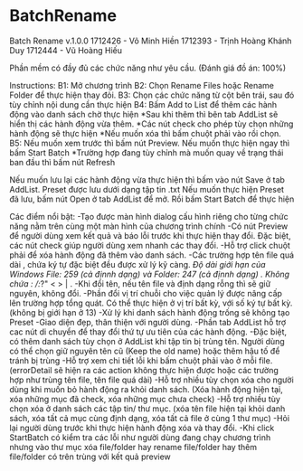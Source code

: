 # BatchRename
Batch Rename v.1.0.0
1712426 - Võ Minh Hiền
1712393 - Trịnh Hoàng Khánh Duy
1712444 - Vũ Hoàng Hiếu

Phần mềm có đầy đủ các chức năng như yêu cầu. (Đánh giá đồ án: 100%)

Instructions: 
B1: Mở chương trình
B2: Chọn Rename Files hoặc Rename Folder để thực hiện thay đỏi.
B3: Chọn các chức năng từ cột bên trái, sau đó tùy chỉnh nội dung cần thực hiện
B4: Bấm Add to List để thêm các hành động vào danh sách chờ thực hiện
*Sau khi thêm thì bên tab AddList sẽ hiển thị các hành động vừa thêm.
*Các nút check cho phép tùy chọn những hành động sẽ thực hiện
*Nếu muốn xóa thì bấm chuột phải vào rồi chọn.
B5: Nếu muốn xem trước thì bấm nút Preview. Nếu muốn thực hiện ngay thì bấm Start Batch
*Trường hợp đang tùy chỉnh mà muốn quay về trạng thái ban đầu thì bấm nút Refresh

Nếu muốn lưu lại các hành động vừa thực hiện thì bấm vào nút Save ở tab AddList. Preset được lưu dưới dạng tập tin .txt
Nếu muốn thực hiện Preset đã lưu, bấm nút Open ở tab AddList để mở. Rồi bấm Start Batch để thực hiện


Các điểm nổi bật:
-Tạo được màn hình dialog cấu hình riêng cho từng chức năng nằm trên cùng một màn hình của chương trình chính
-Có nút Preview để người dùng xem kết quả và báo lỗi trước khi thực hiện thay đổi. Đặc biệt, các nút check giúp người dùng xem nhanh các thay đổi.
-Hỗ trợ click chuột phải để xóa hành động đã thêm vào danh sách.
-Các trường hợp tên file quá dài , chứa ký tự đặc biệt đều được xử lý kỹ càng.
*Độ dài giới hạn của Windows File: 259 (cả địnnh dạng) và Folder: 247 (cả địnnh dạng) . Không chứa :   /:*?" < > | .
-Khi đổi tên, nếu tên file và định dạng rỗng thì sẽ giữ nguyên, không đổi.
-Phần đổi vị trí chuỗi cho việc quản lý được nâng cấp lên trường hợp tổng quát. Có thể thực hiện ở vị trí bất kỳ, với số ký tự bất kỳ. (không bị giới hạn ở 13)
-Xử lý khi danh sách hành động trống sẽ không tạo Preset
-Giao diện đẹp, thân thiện với người dùng.
-Phần tab AddList hỗ trợ cac nút di chuyển để thay đổi thứ tự ưu tiên của các hành động.
-Đặc biệt, có thêm danh sách tùy chọn ở AddList khi tập tin bị trùng tên. Người dùng có thể chọn giữ nguyên tên cũ (Keep the old name) hoặc thêm hậu tố để tránh bị trùng
-Hỗ trợ xem chi tiết lỗi khi bấm chuột phải vào ở mỗi file. (errorDetail  sẽ hiện ra các action không thực hiện được hoặc các trường hợp như trùng tên file, tên file quá dài)
-Hỗ trợ nhiều tùy chọn xóa cho người dùng khi muốn bỏ hành động ra khỏi danh sách. (Xóa hành động hiện tại, xóa những mục đã check, xóa những mục chưa check)
-Hỗ trợ nhiều tùy chọn xóa ở danh sách các tập tin/ thư mục. (xóa tên file hiện tại khỏi danh sách, xóa tất cả mục cùng định dạng, xóa tất cả file ở cùng 1 thư mục)
-Hỏi lại người dùng trước khi thực hiện hành động xóa và thay đổi.
-Khi click StartBatch có kiểm tra các lỗi như người dùng đang chạy chương trình nhưng vào thư mục xóa file/folder hay rename file/folder hay thêm file/folder có trên trùng với kết quả preview
